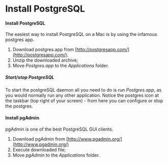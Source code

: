 # Install PostgreSQL

#### Install PostgreSQL

The easiest way to install PostgreSQL on a Mac is by using the infamous postgres app.

1. Download postgres.app from [http://postgresapp.com/](http://postgresapp.com/).
2. Unzip the downloaded archive;
3. Move _Postgres.app_ to the _Applications_ folder.

##### Start/stop PostgreSQL

To start the postgreSQL daemon all you need to do is run _Postgres.app_, as you would normally run any other application. Notice the postgres icon at the taskbar (top right of your screen) - from here you can configure or stop the postgres.

#### Install pgAdmin

pgAdmin is one of the best PostgreSQL GUI clients.

1. Download pgAdmin from [http://www.pgadmin.org/](http://www.pgadmin.org/)
2. Execute downloaded file;
3. Move _pgAdmin_ to the _Applications_ folder.
